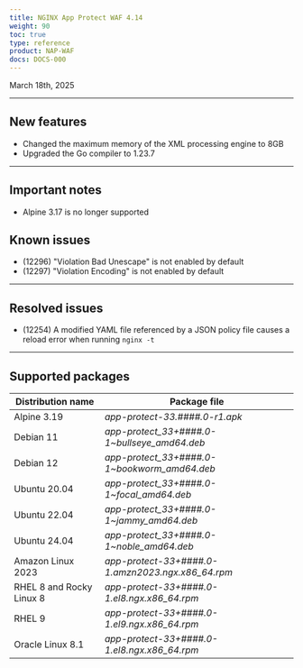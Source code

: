 ```yaml
---
title: NGINX App Protect WAF 4.14
weight: 90
toc: true
type: reference
product: NAP-WAF
docs: DOCS-000
---
```


March 18th, 2025

---

## New features

- Changed the maximum memory of the XML processing engine to 8GB
- Upgraded the Go compiler to 1.23.7

---

## Important notes

- Alpine 3.17 is no longer supported

## Known issues

- (12296) "Violation Bad Unescape" is not enabled by default
- (12297) "Violation Encoding" is not enabled by default

---

## Resolved issues

- (12254) A modified YAML file referenced by a JSON policy file causes a reload error when running `nginx -t`

---

## Supported packages

| Distribution name        | Package file                                       |
|--------------------------|----------------------------------------------------|
| Alpine 3.19              | _app-protect-33.####.0-r1.apk_                    |
| Debian 11                | _app-protect_33+####.0-1\~bullseye_amd64.deb_     |
| Debian 12                | _app-protect_33+####.0-1\~bookworm_amd64.deb_     |
| Ubuntu 20.04             | _app-protect_33+####.0-1\~focal_amd64.deb_        |
| Ubuntu 22.04             | _app-protect_33+####.0-1\~jammy_amd64.deb_        |
| Ubuntu 24.04             | _app-protect_33+####.0-1\~noble_amd64.deb_        |
| Amazon Linux 2023        | _app-protect-33+####.0-1.amzn2023.ngx.x86_64.rpm_ |
| RHEL 8 and Rocky Linux 8 | _app-protect-33+####.0-1.el8.ngx.x86_64.rpm_      |
| RHEL 9                   | _app-protect-33+####.0-1.el9.ngx.x86_64.rpm_      |
| Oracle Linux 8.1         | _app-protect-33+####.0-1.el8.ngx.x86_64.rpm_      |
